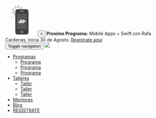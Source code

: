 <nav class="navbar navbar-default navbar-fixed-top">
  <div class="alert alert-default alert-dismissible fade in" role="alert">
    <div class="container">
      <div class="row">
        <div class="col-md-10 col-md-offset-1">
          <img src="images/mobile-app.svg">
          <button type="button" class="close" data-dismiss="alert" aria-label="Close"><span aria-hidden="true">×</span></button> <strong>Proximo Programa:</strong> Mobile Apps + Swift con Rafa Cardenas, inicia 30 de Agosto. <a href="#" target="_self"> Regístrate aquí</a>
        </div>
      </div>
    </div>
  </div>
  <div class="container-fluid">
    <div class="container">
      <div class="navbar-header">
        <button type="button" class="navbar-toggle collapsed" data-toggle="collapse" data-target="#bs-example-navbar-collapse-1" aria-expanded="false">
          <span class="sr-only">Toggle navigation</span>
          <span class="icon-bar"></span>
          <span class="icon-bar"></span>
          <span class="icon-bar"></span>
        </button>
        <a class="navbar-brand" href="/">
          <img src="{{ site.baseurl }}images/hacker-school-logo.jpg">
        </a>
      </div>
      <div class="collapse navbar-collapse" id="bs-example-navbar-collapse-1">
        <ul class="nav navbar-nav navbar-right">
          <li role="presentation" class="dropdown">
            <a class="dropdown-toggle" data-toggle="dropdown" href="#" role="button" aria-haspopup="true" aria-expanded="false">
              Programas <span class="caret"></span>
            </a>
            <ul class="dropdown-menu">
              <li><a href="{{site.baseurl}}/programa">Programa</a></li>
              <li><a href="{{site.baseurl}}/programa">Programa</a></li>
              <li><a href="{{site.baseurl}}/programa">Programa</a></li>
            </ul>
          </li>
          <li role="presentation" class="dropdown">
            <a class="dropdown-toggle" data-toggle="dropdown" href="#" role="button" aria-haspopup="true" aria-expanded="false">
              Talleres <span class="caret"></span>
            </a>
            <ul class="dropdown-menu">
              <li><a href="#">Taller</a></li>
              <li><a href="#">Taller</a></li>
              <li><a href="#">Taller</a></li>
            </ul>
          </li>
          <li><a href="{{site.baseurl}}/">Mentores</a></li>
          <li><a href="{{site.baseurl}}/">Blog</a></li>
          <li><a href="{{site.baseurl}}/" class="btn btn-success" role="button">REGÍSTRATE</a></li>
        </ul>
      </div>
    </div>
  </div>
</nav>
